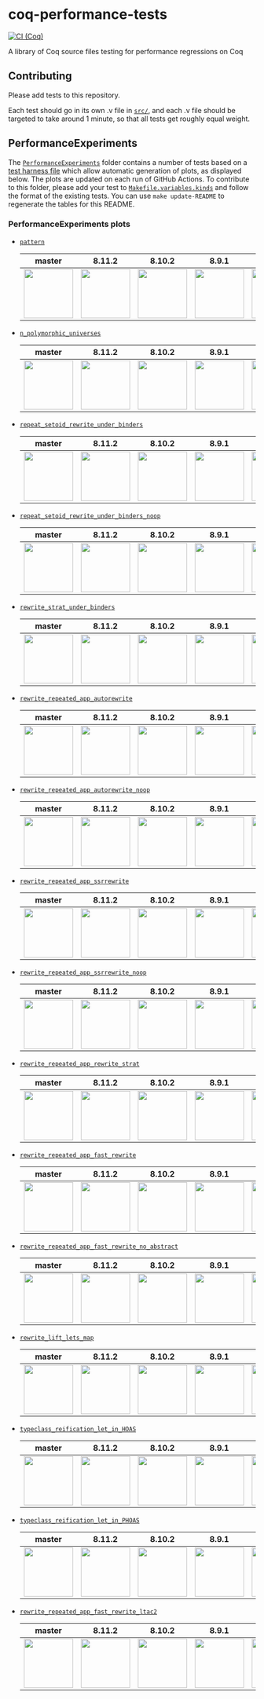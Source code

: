 # coq-performance-tests
[![CI (Coq)](https://github.com/coq-community/coq-performance-tests/workflows/CI%20(Coq)/badge.svg)](https://github.com/coq-community/coq-performance-tests/actions?query=branch%3Amaster+workflow%3A%22CI+%28Coq%29%22)

A library of Coq source files testing for performance regressions on Coq

## Contributing

Please add tests to this repository.

Each test should go in its own .v file in [`src/`](./src/), and each .v file should be
targeted to take around 1 minute, so that all tests get roughly equal
weight.

## PerformanceExperiments

The [`PerformanceExperiments`](./PerformanceExperiments/) folder contains a number of tests based on a [test harness file](./PerformanceExperiments/Harness.v) which allow automatic generation of plots, as displayed below.
The plots are updated on each run of GitHub Actions.
To contribute to this folder, please add your test to [`Makefile.variables.kinds`](./PerformanceExperiments/Makefile.variables.kinds) and follow the format of the existing tests.
You can use `make update-README` to regenerate the tables for this README.

### PerformanceExperiments plots

- [`pattern`](./PerformanceExperiments/pattern.v)

  master | 8.11.2 | 8.10.2 | 8.9.1 | 8.8.2
  --|--|--|--|--
  <a href="https://coq-community.github.io/coq-performance-tests/master/pattern.svg"><img src="https://coq-community.github.io/coq-performance-tests/master/pattern.svg" height=100px /></a> | <a href="https://coq-community.github.io/coq-performance-tests/8.11.2/pattern.svg"><img src="https://coq-community.github.io/coq-performance-tests/8.11.2/pattern.svg" height=100px /></a> | <a href="https://coq-community.github.io/coq-performance-tests/8.10.2/pattern.svg"><img src="https://coq-community.github.io/coq-performance-tests/8.10.2/pattern.svg" height=100px /></a> | <a href="https://coq-community.github.io/coq-performance-tests/8.9.1/pattern.svg"><img src="https://coq-community.github.io/coq-performance-tests/8.9.1/pattern.svg" height=100px /></a> | <a href="https://coq-community.github.io/coq-performance-tests/8.8.2/pattern.svg"><img src="https://coq-community.github.io/coq-performance-tests/8.8.2/pattern.svg" height=100px /></a>

- [`n_polymorphic_universes`](./PerformanceExperiments/n_polymorphic_universes.v)

  master | 8.11.2 | 8.10.2 | 8.9.1 | 8.8.2
  --|--|--|--|--
  <a href="https://coq-community.github.io/coq-performance-tests/master/n-polymorphic-universes.svg"><img src="https://coq-community.github.io/coq-performance-tests/master/n-polymorphic-universes.svg" height=100px /></a> | <a href="https://coq-community.github.io/coq-performance-tests/8.11.2/n-polymorphic-universes.svg"><img src="https://coq-community.github.io/coq-performance-tests/8.11.2/n-polymorphic-universes.svg" height=100px /></a> | <a href="https://coq-community.github.io/coq-performance-tests/8.10.2/n-polymorphic-universes.svg"><img src="https://coq-community.github.io/coq-performance-tests/8.10.2/n-polymorphic-universes.svg" height=100px /></a> | <a href="https://coq-community.github.io/coq-performance-tests/8.9.1/n-polymorphic-universes.svg"><img src="https://coq-community.github.io/coq-performance-tests/8.9.1/n-polymorphic-universes.svg" height=100px /></a> | <a href="https://coq-community.github.io/coq-performance-tests/8.8.2/n-polymorphic-universes.svg"><img src="https://coq-community.github.io/coq-performance-tests/8.8.2/n-polymorphic-universes.svg" height=100px /></a>

- [`repeat_setoid_rewrite_under_binders`](./PerformanceExperiments/repeat_setoid_rewrite_under_binders.v)

  master | 8.11.2 | 8.10.2 | 8.9.1 | 8.8.2
  --|--|--|--|--
  <a href="https://coq-community.github.io/coq-performance-tests/master/repeat-setoid-rewrite-under-binders.svg"><img src="https://coq-community.github.io/coq-performance-tests/master/repeat-setoid-rewrite-under-binders.svg" height=100px /></a> | <a href="https://coq-community.github.io/coq-performance-tests/8.11.2/repeat-setoid-rewrite-under-binders.svg"><img src="https://coq-community.github.io/coq-performance-tests/8.11.2/repeat-setoid-rewrite-under-binders.svg" height=100px /></a> | <a href="https://coq-community.github.io/coq-performance-tests/8.10.2/repeat-setoid-rewrite-under-binders.svg"><img src="https://coq-community.github.io/coq-performance-tests/8.10.2/repeat-setoid-rewrite-under-binders.svg" height=100px /></a> | <a href="https://coq-community.github.io/coq-performance-tests/8.9.1/repeat-setoid-rewrite-under-binders.svg"><img src="https://coq-community.github.io/coq-performance-tests/8.9.1/repeat-setoid-rewrite-under-binders.svg" height=100px /></a> | <a href="https://coq-community.github.io/coq-performance-tests/8.8.2/repeat-setoid-rewrite-under-binders.svg"><img src="https://coq-community.github.io/coq-performance-tests/8.8.2/repeat-setoid-rewrite-under-binders.svg" height=100px /></a>

- [`repeat_setoid_rewrite_under_binders_noop`](./PerformanceExperiments/repeat_setoid_rewrite_under_binders_noop.v)

  master | 8.11.2 | 8.10.2 | 8.9.1 | 8.8.2
  --|--|--|--|--
  <a href="https://coq-community.github.io/coq-performance-tests/master/repeat-setoid-rewrite-under-binders-noop.svg"><img src="https://coq-community.github.io/coq-performance-tests/master/repeat-setoid-rewrite-under-binders-noop.svg" height=100px /></a> | <a href="https://coq-community.github.io/coq-performance-tests/8.11.2/repeat-setoid-rewrite-under-binders-noop.svg"><img src="https://coq-community.github.io/coq-performance-tests/8.11.2/repeat-setoid-rewrite-under-binders-noop.svg" height=100px /></a> | <a href="https://coq-community.github.io/coq-performance-tests/8.10.2/repeat-setoid-rewrite-under-binders-noop.svg"><img src="https://coq-community.github.io/coq-performance-tests/8.10.2/repeat-setoid-rewrite-under-binders-noop.svg" height=100px /></a> | <a href="https://coq-community.github.io/coq-performance-tests/8.9.1/repeat-setoid-rewrite-under-binders-noop.svg"><img src="https://coq-community.github.io/coq-performance-tests/8.9.1/repeat-setoid-rewrite-under-binders-noop.svg" height=100px /></a> | <a href="https://coq-community.github.io/coq-performance-tests/8.8.2/repeat-setoid-rewrite-under-binders-noop.svg"><img src="https://coq-community.github.io/coq-performance-tests/8.8.2/repeat-setoid-rewrite-under-binders-noop.svg" height=100px /></a>

- [`rewrite_strat_under_binders`](./PerformanceExperiments/rewrite_strat_under_binders.v)

  master | 8.11.2 | 8.10.2 | 8.9.1 | 8.8.2
  --|--|--|--|--
  <a href="https://coq-community.github.io/coq-performance-tests/master/rewrite-strat-under-binders.svg"><img src="https://coq-community.github.io/coq-performance-tests/master/rewrite-strat-under-binders.svg" height=100px /></a> | <a href="https://coq-community.github.io/coq-performance-tests/8.11.2/rewrite-strat-under-binders.svg"><img src="https://coq-community.github.io/coq-performance-tests/8.11.2/rewrite-strat-under-binders.svg" height=100px /></a> | <a href="https://coq-community.github.io/coq-performance-tests/8.10.2/rewrite-strat-under-binders.svg"><img src="https://coq-community.github.io/coq-performance-tests/8.10.2/rewrite-strat-under-binders.svg" height=100px /></a> | <a href="https://coq-community.github.io/coq-performance-tests/8.9.1/rewrite-strat-under-binders.svg"><img src="https://coq-community.github.io/coq-performance-tests/8.9.1/rewrite-strat-under-binders.svg" height=100px /></a> | <a href="https://coq-community.github.io/coq-performance-tests/8.8.2/rewrite-strat-under-binders.svg"><img src="https://coq-community.github.io/coq-performance-tests/8.8.2/rewrite-strat-under-binders.svg" height=100px /></a>

- [`rewrite_repeated_app_autorewrite`](./PerformanceExperiments/rewrite_repeated_app_autorewrite.v)

  master | 8.11.2 | 8.10.2 | 8.9.1 | 8.8.2
  --|--|--|--|--
  <a href="https://coq-community.github.io/coq-performance-tests/master/rewrite-repeated-app-autorewrite.svg"><img src="https://coq-community.github.io/coq-performance-tests/master/rewrite-repeated-app-autorewrite.svg" height=100px /></a> | <a href="https://coq-community.github.io/coq-performance-tests/8.11.2/rewrite-repeated-app-autorewrite.svg"><img src="https://coq-community.github.io/coq-performance-tests/8.11.2/rewrite-repeated-app-autorewrite.svg" height=100px /></a> | <a href="https://coq-community.github.io/coq-performance-tests/8.10.2/rewrite-repeated-app-autorewrite.svg"><img src="https://coq-community.github.io/coq-performance-tests/8.10.2/rewrite-repeated-app-autorewrite.svg" height=100px /></a> | <a href="https://coq-community.github.io/coq-performance-tests/8.9.1/rewrite-repeated-app-autorewrite.svg"><img src="https://coq-community.github.io/coq-performance-tests/8.9.1/rewrite-repeated-app-autorewrite.svg" height=100px /></a> | <a href="https://coq-community.github.io/coq-performance-tests/8.8.2/rewrite-repeated-app-autorewrite.svg"><img src="https://coq-community.github.io/coq-performance-tests/8.8.2/rewrite-repeated-app-autorewrite.svg" height=100px /></a>

- [`rewrite_repeated_app_autorewrite_noop`](./PerformanceExperiments/rewrite_repeated_app_autorewrite_noop.v)

  master | 8.11.2 | 8.10.2 | 8.9.1 | 8.8.2
  --|--|--|--|--
  <a href="https://coq-community.github.io/coq-performance-tests/master/rewrite-repeated-app-autorewrite-noop.svg"><img src="https://coq-community.github.io/coq-performance-tests/master/rewrite-repeated-app-autorewrite-noop.svg" height=100px /></a> | <a href="https://coq-community.github.io/coq-performance-tests/8.11.2/rewrite-repeated-app-autorewrite-noop.svg"><img src="https://coq-community.github.io/coq-performance-tests/8.11.2/rewrite-repeated-app-autorewrite-noop.svg" height=100px /></a> | <a href="https://coq-community.github.io/coq-performance-tests/8.10.2/rewrite-repeated-app-autorewrite-noop.svg"><img src="https://coq-community.github.io/coq-performance-tests/8.10.2/rewrite-repeated-app-autorewrite-noop.svg" height=100px /></a> | <a href="https://coq-community.github.io/coq-performance-tests/8.9.1/rewrite-repeated-app-autorewrite-noop.svg"><img src="https://coq-community.github.io/coq-performance-tests/8.9.1/rewrite-repeated-app-autorewrite-noop.svg" height=100px /></a> | <a href="https://coq-community.github.io/coq-performance-tests/8.8.2/rewrite-repeated-app-autorewrite-noop.svg"><img src="https://coq-community.github.io/coq-performance-tests/8.8.2/rewrite-repeated-app-autorewrite-noop.svg" height=100px /></a>

- [`rewrite_repeated_app_ssrrewrite`](./PerformanceExperiments/rewrite_repeated_app_ssrrewrite.v)

  master | 8.11.2 | 8.10.2 | 8.9.1 | 8.8.2
  --|--|--|--|--
  <a href="https://coq-community.github.io/coq-performance-tests/master/rewrite-repeated-app-ssrrewrite.svg"><img src="https://coq-community.github.io/coq-performance-tests/master/rewrite-repeated-app-ssrrewrite.svg" height=100px /></a> | <a href="https://coq-community.github.io/coq-performance-tests/8.11.2/rewrite-repeated-app-ssrrewrite.svg"><img src="https://coq-community.github.io/coq-performance-tests/8.11.2/rewrite-repeated-app-ssrrewrite.svg" height=100px /></a> | <a href="https://coq-community.github.io/coq-performance-tests/8.10.2/rewrite-repeated-app-ssrrewrite.svg"><img src="https://coq-community.github.io/coq-performance-tests/8.10.2/rewrite-repeated-app-ssrrewrite.svg" height=100px /></a> | <a href="https://coq-community.github.io/coq-performance-tests/8.9.1/rewrite-repeated-app-ssrrewrite.svg"><img src="https://coq-community.github.io/coq-performance-tests/8.9.1/rewrite-repeated-app-ssrrewrite.svg" height=100px /></a> | <a href="https://coq-community.github.io/coq-performance-tests/8.8.2/rewrite-repeated-app-ssrrewrite.svg"><img src="https://coq-community.github.io/coq-performance-tests/8.8.2/rewrite-repeated-app-ssrrewrite.svg" height=100px /></a>

- [`rewrite_repeated_app_ssrrewrite_noop`](./PerformanceExperiments/rewrite_repeated_app_ssrrewrite_noop.v)

  master | 8.11.2 | 8.10.2 | 8.9.1 | 8.8.2
  --|--|--|--|--
  <a href="https://coq-community.github.io/coq-performance-tests/master/rewrite-repeated-app-ssrrewrite-noop.svg"><img src="https://coq-community.github.io/coq-performance-tests/master/rewrite-repeated-app-ssrrewrite-noop.svg" height=100px /></a> | <a href="https://coq-community.github.io/coq-performance-tests/8.11.2/rewrite-repeated-app-ssrrewrite-noop.svg"><img src="https://coq-community.github.io/coq-performance-tests/8.11.2/rewrite-repeated-app-ssrrewrite-noop.svg" height=100px /></a> | <a href="https://coq-community.github.io/coq-performance-tests/8.10.2/rewrite-repeated-app-ssrrewrite-noop.svg"><img src="https://coq-community.github.io/coq-performance-tests/8.10.2/rewrite-repeated-app-ssrrewrite-noop.svg" height=100px /></a> | <a href="https://coq-community.github.io/coq-performance-tests/8.9.1/rewrite-repeated-app-ssrrewrite-noop.svg"><img src="https://coq-community.github.io/coq-performance-tests/8.9.1/rewrite-repeated-app-ssrrewrite-noop.svg" height=100px /></a> | <a href="https://coq-community.github.io/coq-performance-tests/8.8.2/rewrite-repeated-app-ssrrewrite-noop.svg"><img src="https://coq-community.github.io/coq-performance-tests/8.8.2/rewrite-repeated-app-ssrrewrite-noop.svg" height=100px /></a>

- [`rewrite_repeated_app_rewrite_strat`](./PerformanceExperiments/rewrite_repeated_app_rewrite_strat.v)

  master | 8.11.2 | 8.10.2 | 8.9.1 | 8.8.2
  --|--|--|--|--
  <a href="https://coq-community.github.io/coq-performance-tests/master/rewrite-repeated-app-rewrite-strat.svg"><img src="https://coq-community.github.io/coq-performance-tests/master/rewrite-repeated-app-rewrite-strat.svg" height=100px /></a> | <a href="https://coq-community.github.io/coq-performance-tests/8.11.2/rewrite-repeated-app-rewrite-strat.svg"><img src="https://coq-community.github.io/coq-performance-tests/8.11.2/rewrite-repeated-app-rewrite-strat.svg" height=100px /></a> | <a href="https://coq-community.github.io/coq-performance-tests/8.10.2/rewrite-repeated-app-rewrite-strat.svg"><img src="https://coq-community.github.io/coq-performance-tests/8.10.2/rewrite-repeated-app-rewrite-strat.svg" height=100px /></a> | <a href="https://coq-community.github.io/coq-performance-tests/8.9.1/rewrite-repeated-app-rewrite-strat.svg"><img src="https://coq-community.github.io/coq-performance-tests/8.9.1/rewrite-repeated-app-rewrite-strat.svg" height=100px /></a> | <a href="https://coq-community.github.io/coq-performance-tests/8.8.2/rewrite-repeated-app-rewrite-strat.svg"><img src="https://coq-community.github.io/coq-performance-tests/8.8.2/rewrite-repeated-app-rewrite-strat.svg" height=100px /></a>

- [`rewrite_repeated_app_fast_rewrite`](./PerformanceExperiments/rewrite_repeated_app_fast_rewrite.v)

  master | 8.11.2 | 8.10.2 | 8.9.1 | 8.8.2
  --|--|--|--|--
  <a href="https://coq-community.github.io/coq-performance-tests/master/rewrite-repeated-app-fast-rewrite.svg"><img src="https://coq-community.github.io/coq-performance-tests/master/rewrite-repeated-app-fast-rewrite.svg" height=100px /></a> | <a href="https://coq-community.github.io/coq-performance-tests/8.11.2/rewrite-repeated-app-fast-rewrite.svg"><img src="https://coq-community.github.io/coq-performance-tests/8.11.2/rewrite-repeated-app-fast-rewrite.svg" height=100px /></a> | <a href="https://coq-community.github.io/coq-performance-tests/8.10.2/rewrite-repeated-app-fast-rewrite.svg"><img src="https://coq-community.github.io/coq-performance-tests/8.10.2/rewrite-repeated-app-fast-rewrite.svg" height=100px /></a> | <a href="https://coq-community.github.io/coq-performance-tests/8.9.1/rewrite-repeated-app-fast-rewrite.svg"><img src="https://coq-community.github.io/coq-performance-tests/8.9.1/rewrite-repeated-app-fast-rewrite.svg" height=100px /></a> | <a href="https://coq-community.github.io/coq-performance-tests/8.8.2/rewrite-repeated-app-fast-rewrite.svg"><img src="https://coq-community.github.io/coq-performance-tests/8.8.2/rewrite-repeated-app-fast-rewrite.svg" height=100px /></a>

- [`rewrite_repeated_app_fast_rewrite_no_abstract`](./PerformanceExperiments/rewrite_repeated_app_fast_rewrite_no_abstract.v)

  master | 8.11.2 | 8.10.2 | 8.9.1 | 8.8.2
  --|--|--|--|--
  <a href="https://coq-community.github.io/coq-performance-tests/master/rewrite-repeated-app-fast-rewrite-no-abstract.svg"><img src="https://coq-community.github.io/coq-performance-tests/master/rewrite-repeated-app-fast-rewrite-no-abstract.svg" height=100px /></a> | <a href="https://coq-community.github.io/coq-performance-tests/8.11.2/rewrite-repeated-app-fast-rewrite-no-abstract.svg"><img src="https://coq-community.github.io/coq-performance-tests/8.11.2/rewrite-repeated-app-fast-rewrite-no-abstract.svg" height=100px /></a> | <a href="https://coq-community.github.io/coq-performance-tests/8.10.2/rewrite-repeated-app-fast-rewrite-no-abstract.svg"><img src="https://coq-community.github.io/coq-performance-tests/8.10.2/rewrite-repeated-app-fast-rewrite-no-abstract.svg" height=100px /></a> | <a href="https://coq-community.github.io/coq-performance-tests/8.9.1/rewrite-repeated-app-fast-rewrite-no-abstract.svg"><img src="https://coq-community.github.io/coq-performance-tests/8.9.1/rewrite-repeated-app-fast-rewrite-no-abstract.svg" height=100px /></a> | <a href="https://coq-community.github.io/coq-performance-tests/8.8.2/rewrite-repeated-app-fast-rewrite-no-abstract.svg"><img src="https://coq-community.github.io/coq-performance-tests/8.8.2/rewrite-repeated-app-fast-rewrite-no-abstract.svg" height=100px /></a>

- [`rewrite_lift_lets_map`](./PerformanceExperiments/rewrite_lift_lets_map.v)

  master | 8.11.2 | 8.10.2 | 8.9.1 | 8.8.2
  --|--|--|--|--
  <a href="https://coq-community.github.io/coq-performance-tests/master/rewrite-lift-lets-map.svg"><img src="https://coq-community.github.io/coq-performance-tests/master/rewrite-lift-lets-map.svg" height=100px /></a> | <a href="https://coq-community.github.io/coq-performance-tests/8.11.2/rewrite-lift-lets-map.svg"><img src="https://coq-community.github.io/coq-performance-tests/8.11.2/rewrite-lift-lets-map.svg" height=100px /></a> | <a href="https://coq-community.github.io/coq-performance-tests/8.10.2/rewrite-lift-lets-map.svg"><img src="https://coq-community.github.io/coq-performance-tests/8.10.2/rewrite-lift-lets-map.svg" height=100px /></a> | <a href="https://coq-community.github.io/coq-performance-tests/8.9.1/rewrite-lift-lets-map.svg"><img src="https://coq-community.github.io/coq-performance-tests/8.9.1/rewrite-lift-lets-map.svg" height=100px /></a> | <a href="https://coq-community.github.io/coq-performance-tests/8.8.2/rewrite-lift-lets-map.svg"><img src="https://coq-community.github.io/coq-performance-tests/8.8.2/rewrite-lift-lets-map.svg" height=100px /></a>

- [`typeclass_reification_let_in_HOAS`](./PerformanceExperiments/typeclass_reification_let_in_HOAS.v)

  master | 8.11.2 | 8.10.2 | 8.9.1 | 8.8.2
  --|--|--|--|--
  <a href="https://coq-community.github.io/coq-performance-tests/master/typeclass-reification-let-in-HOAS.svg"><img src="https://coq-community.github.io/coq-performance-tests/master/typeclass-reification-let-in-HOAS.svg" height=100px /></a> | <a href="https://coq-community.github.io/coq-performance-tests/8.11.2/typeclass-reification-let-in-HOAS.svg"><img src="https://coq-community.github.io/coq-performance-tests/8.11.2/typeclass-reification-let-in-HOAS.svg" height=100px /></a> | <a href="https://coq-community.github.io/coq-performance-tests/8.10.2/typeclass-reification-let-in-HOAS.svg"><img src="https://coq-community.github.io/coq-performance-tests/8.10.2/typeclass-reification-let-in-HOAS.svg" height=100px /></a> | <a href="https://coq-community.github.io/coq-performance-tests/8.9.1/typeclass-reification-let-in-HOAS.svg"><img src="https://coq-community.github.io/coq-performance-tests/8.9.1/typeclass-reification-let-in-HOAS.svg" height=100px /></a> | <a href="https://coq-community.github.io/coq-performance-tests/8.8.2/typeclass-reification-let-in-HOAS.svg"><img src="https://coq-community.github.io/coq-performance-tests/8.8.2/typeclass-reification-let-in-HOAS.svg" height=100px /></a>

- [`typeclass_reification_let_in_PHOAS`](./PerformanceExperiments/typeclass_reification_let_in_PHOAS.v)

  master | 8.11.2 | 8.10.2 | 8.9.1 | 8.8.2
  --|--|--|--|--
  <a href="https://coq-community.github.io/coq-performance-tests/master/typeclass-reification-let-in-PHOAS.svg"><img src="https://coq-community.github.io/coq-performance-tests/master/typeclass-reification-let-in-PHOAS.svg" height=100px /></a> | <a href="https://coq-community.github.io/coq-performance-tests/8.11.2/typeclass-reification-let-in-PHOAS.svg"><img src="https://coq-community.github.io/coq-performance-tests/8.11.2/typeclass-reification-let-in-PHOAS.svg" height=100px /></a> | <a href="https://coq-community.github.io/coq-performance-tests/8.10.2/typeclass-reification-let-in-PHOAS.svg"><img src="https://coq-community.github.io/coq-performance-tests/8.10.2/typeclass-reification-let-in-PHOAS.svg" height=100px /></a> | <a href="https://coq-community.github.io/coq-performance-tests/8.9.1/typeclass-reification-let-in-PHOAS.svg"><img src="https://coq-community.github.io/coq-performance-tests/8.9.1/typeclass-reification-let-in-PHOAS.svg" height=100px /></a> | <a href="https://coq-community.github.io/coq-performance-tests/8.8.2/typeclass-reification-let-in-PHOAS.svg"><img src="https://coq-community.github.io/coq-performance-tests/8.8.2/typeclass-reification-let-in-PHOAS.svg" height=100px /></a>

- [`rewrite_repeated_app_fast_rewrite_ltac2`](./PerformanceExperiments/rewrite_repeated_app_fast_rewrite_ltac2.v)

  master | 8.11.2 | 8.10.2 | 8.9.1 | 8.8.2
  --|--|--|--|--
  <a href="https://coq-community.github.io/coq-performance-tests/master/rewrite-repeated-app-fast-rewrite-ltac2.svg"><img src="https://coq-community.github.io/coq-performance-tests/master/rewrite-repeated-app-fast-rewrite-ltac2.svg" height=100px /></a> | <a href="https://coq-community.github.io/coq-performance-tests/8.11.2/rewrite-repeated-app-fast-rewrite-ltac2.svg"><img src="https://coq-community.github.io/coq-performance-tests/8.11.2/rewrite-repeated-app-fast-rewrite-ltac2.svg" height=100px /></a> | <a href="https://coq-community.github.io/coq-performance-tests/8.10.2/rewrite-repeated-app-fast-rewrite-ltac2.svg"><img src="https://coq-community.github.io/coq-performance-tests/8.10.2/rewrite-repeated-app-fast-rewrite-ltac2.svg" height=100px /></a> | <a href="https://coq-community.github.io/coq-performance-tests/8.9.1/rewrite-repeated-app-fast-rewrite-ltac2.svg"><img src="https://coq-community.github.io/coq-performance-tests/8.9.1/rewrite-repeated-app-fast-rewrite-ltac2.svg" height=100px /></a> | <a href="https://coq-community.github.io/coq-performance-tests/8.8.2/rewrite-repeated-app-fast-rewrite-ltac2.svg"><img src="https://coq-community.github.io/coq-performance-tests/8.8.2/rewrite-repeated-app-fast-rewrite-ltac2.svg" height=100px /></a>
